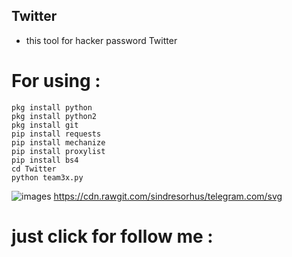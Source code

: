 ## Twitter
  
  - this tool for hacker password Twitter
  
  
  
# For using :
 ````
 pkg install python
 pkg install python2
 pkg install git
 pip install requests
 pip install mechanize
 pip install proxylist
 pip install bs4
 cd Twitter
 python team3x.py
 ````
 
![images](https://user-images.githubusercontent.com/70316694/100490766-0a3e2180-312f-11eb-8026-2eb584ba452d.png)
https://cdn.rawgit.com/sindresorhus/telegram.com/svg
#  just click for follow me : 

 <p><a href="https://t.me/iiwiw"><img src="https://img.shields.io/100491006-8a658680-3131-11eb-8ea6-ad8aceed17ab.jpg)
